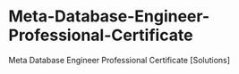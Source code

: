 # Meta-Database-Engineer-Professional-Certificate
Meta Database Engineer Professional Certificate [Solutions] 
